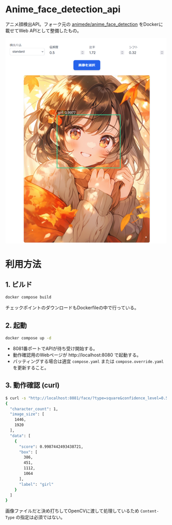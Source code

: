 # Anime_face_detection_api
アニメ顔検出API。フォーク元の [animede/anime_face_detection](https://github.com/animede/anime_face_detection) をDockerに載せてWeb APIとして整備したもの。

![デモ](./images/demo.png "デモ")

# 利用方法
## 1. ビルド
```sh
docker compose build
```

チェックポイントのダウンロードもDockerfileの中で行っている。

## 2. 起動
```sh
docker compose up -d
```

* 8081番ポートでAPIが待ち受け開始する。
* 動作確認用のWebページが http://localhost:8080 で起動する。
* バッティングする場合は適宜 `compose.yaml` または `compose.override.yaml` を更新すること。

## 3. 動作確認 (curl)
```sh
$ curl -s "http://localhost:8081/face/?type=square&confidence_level=0.5" -F "file=@images/anime-girl-in-autumn.jpg" | jq
{
  "character_count": 1,
  "image_size": [
    1446,
    1920
  ],
  "data": [
    {
      "score": 0.9987442493438721,
      "box": [
        386,
        451,
        1112,
        1064
      ],
      "label": "girl"
    }
  ]
}
```

画像ファイルだと決め打ちしてOpenCVに渡して処理しているため `Content-Type` の指定は必須ではない。
